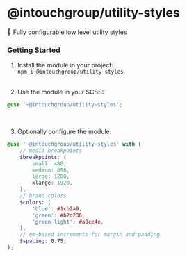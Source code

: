 # @intouchgroup/utility-styles

🧬 Fully configurable low level utility styles

### Getting Started

1. Install the module in your project:<br>
`npm i @intouchgroup/utility-styles`<br><br>

2. Use the module in your SCSS:<br>
```scss
@use '~@intouchgroup/utility-styles';
```
<br>

3. Optionally configure the module:<br>
```scss
@use '~@intouchgroup/utility-styles' with (
    // media breakpoints
    $breakpoints: (
        small: 480,
        medium: 896,
        large: 1200,
        xlarge: 1920,
    ),
    // brand colors
    $colors: (
        'blue': #1cb2a9,
        'green': #b2d236,
        'green-light': #a0ce4e,
    ),
    // em-based increments for margin and padding
    $spacing: 0.75,
);
```
<br>
